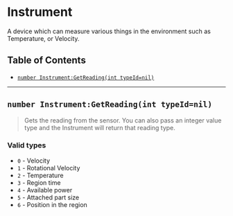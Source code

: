 # Instrument
A device which can measure various things in the environment such as Temperature, or Velocity.

## Table of Contents
* [`number Instrument:GetReading(int typeId=nil)`](#number-instrumentgetreadingint-typeidnil)

___

## `number Instrument:GetReading(int typeId=nil)`

> Gets the reading from the sensor. You can also pass an integer value type and the Instrument will return that reading type.

### Valid types
* `0` - Velocity
* `1` - Rotational Velocity
* `2` - Temperature
* `3` - Region time
* `4` - Available power
* `5` - Attached part size
* `6` - Position in the region